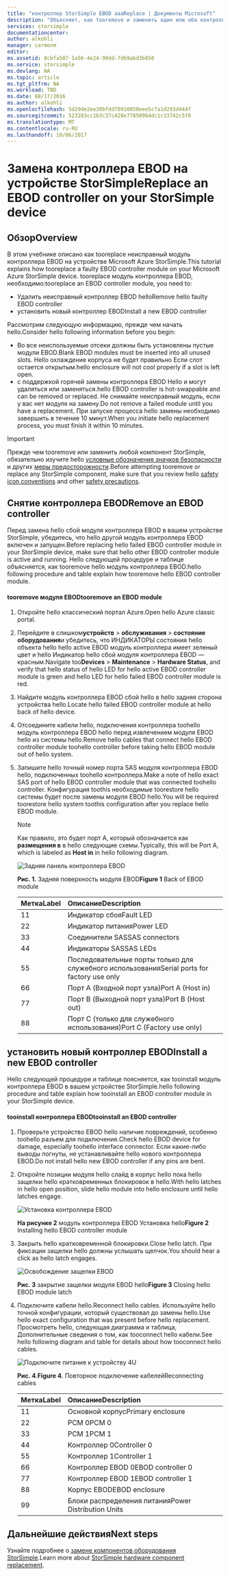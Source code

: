 ```yaml
---
title: "контроллер StorSimple EBOD aaaReplace | Документы Microsoft"
description: "Объясняет, как tooremove и заменить один или оба контроллера EBOD на устройстве StorSimple 8600."
services: storsimple
documentationcenter: 
author: alkohli
manager: carmonm
editor: 
ms.assetid: 8cbfa507-1a56-4e24-99dd-7db9abd3b850
ms.service: storsimple
ms.devlang: NA
ms.topic: article
ms.tgt_pltfrm: NA
ms.workload: TBD
ms.date: 08/17/2016
ms.author: alkohli
ms.openlocfilehash: 5d29de2ee30bfdd70910050eee5cfa1d293d444f
ms.sourcegitcommit: 523283cc1b3c37c428e77850964dc1c33742c5f0
ms.translationtype: MT
ms.contentlocale: ru-RU
ms.lasthandoff: 10/06/2017
---
```

# <a name="replace-an-ebod-controller-on-your-storsimple-device"></a><span data-ttu-id="6bfcf-103">Замена контроллера EBOD на устройстве StorSimple</span><span class="sxs-lookup"><span data-stu-id="6bfcf-103">Replace an EBOD controller on your StorSimple device</span></span>
## <a name="overview"></a><span data-ttu-id="6bfcf-104">Обзор</span><span class="sxs-lookup"><span data-stu-id="6bfcf-104">Overview</span></span>
<span data-ttu-id="6bfcf-105">В этом учебнике описано как tooreplace неисправный модуль контроллера EBOD на устройстве Microsoft Azure StorSimple.</span><span class="sxs-lookup"><span data-stu-id="6bfcf-105">This tutorial explains how tooreplace a faulty EBOD controller module on your Microsoft Azure StorSimple device.</span></span> <span data-ttu-id="6bfcf-106">tooreplace модуль контроллера EBOD, необходимо:</span><span class="sxs-lookup"><span data-stu-id="6bfcf-106">tooreplace an EBOD controller module, you need to:</span></span>

* <span data-ttu-id="6bfcf-107">Удалить неисправный контроллер EBOD hello</span><span class="sxs-lookup"><span data-stu-id="6bfcf-107">Remove hello faulty EBOD controller</span></span>
* <span data-ttu-id="6bfcf-108">установить новый контроллер EBOD</span><span class="sxs-lookup"><span data-stu-id="6bfcf-108">Install a new EBOD controller</span></span>

<span data-ttu-id="6bfcf-109">Рассмотрим следующую информацию, прежде чем начать hello.</span><span class="sxs-lookup"><span data-stu-id="6bfcf-109">Consider hello following information before you begin:</span></span>

* <span data-ttu-id="6bfcf-110">Во все неиспользуемые отсеки должны быть установлены пустые модули EBOD.</span><span class="sxs-lookup"><span data-stu-id="6bfcf-110">Blank EBOD modules must be inserted into all unused slots.</span></span> <span data-ttu-id="6bfcf-111">Hello охлаждение корпуса не будет правильно Если слот остается открытым.</span><span class="sxs-lookup"><span data-stu-id="6bfcf-111">hello enclosure will not cool properly if a slot is left open.</span></span>
* <span data-ttu-id="6bfcf-112">с поддержкой горячей замены контроллера EBOD Hello и могут удаляться или заменяться.</span><span class="sxs-lookup"><span data-stu-id="6bfcf-112">hello EBOD controller is hot-swappable and can be removed or replaced.</span></span> <span data-ttu-id="6bfcf-113">Не снимайте неисправный модуль, если у вас нет модуля на замену.</span><span class="sxs-lookup"><span data-stu-id="6bfcf-113">Do not remove a failed module until you have a replacement.</span></span> <span data-ttu-id="6bfcf-114">При запуске процесса hello замены необходимо завершить в течение 10 минут.</span><span class="sxs-lookup"><span data-stu-id="6bfcf-114">When you initiate hello replacement process, you must finish it within 10 minutes.</span></span>

> [!IMPORTANT]
> <span data-ttu-id="6bfcf-115">Прежде чем tooremove или заменить любой компонент StorSimple, обязательно изучите hello [условные обозначения значков безопасности](storsimple-safety.md#safety-icon-conventions) и других [меры предосторожности](storsimple-safety.md).</span><span class="sxs-lookup"><span data-stu-id="6bfcf-115">Before attempting tooremove or replace any StorSimple component, make sure that you review hello [safety icon conventions](storsimple-safety.md#safety-icon-conventions) and other [safety precautions](storsimple-safety.md).</span></span>
> 
> 

## <a name="remove-an-ebod-controller"></a><span data-ttu-id="6bfcf-116">Снятие контроллера EBOD</span><span class="sxs-lookup"><span data-stu-id="6bfcf-116">Remove an EBOD controller</span></span>
<span data-ttu-id="6bfcf-117">Перед замена hello сбой модуля контроллера EBOD в вашем устройстве StorSimple, убедитесь, что hello другой модуль контроллера EBOD включен и запущен.</span><span class="sxs-lookup"><span data-stu-id="6bfcf-117">Before replacing hello failed EBOD controller module in your StorSimple device, make sure that hello other EBOD controller module is active and running.</span></span> <span data-ttu-id="6bfcf-118">Hello следующей процедуре и таблице объясняется, как tooremove hello модуль контроллера EBOD.</span><span class="sxs-lookup"><span data-stu-id="6bfcf-118">hello following procedure and table explain how tooremove hello EBOD controller module.</span></span>

#### <a name="tooremove-an-ebod-module"></a><span data-ttu-id="6bfcf-119">tooremove модуля EBOD</span><span class="sxs-lookup"><span data-stu-id="6bfcf-119">tooremove an EBOD module</span></span>
1. <span data-ttu-id="6bfcf-120">Откройте hello классический портал Azure.</span><span class="sxs-lookup"><span data-stu-id="6bfcf-120">Open hello Azure classic portal.</span></span>
2. <span data-ttu-id="6bfcf-121">Перейдите в слишком**устройств** > **обслуживания** > **состояние оборудования**и убедитесь, что ИНДИКАТОРЫ состояния hello объекта hello hello active EBOD модуль контроллера имеет зеленый цвет и hello Индикатор hello сбой модуля контроллера EBOD — красным.</span><span class="sxs-lookup"><span data-stu-id="6bfcf-121">Navigate too**Devices** > **Maintenance** > **Hardware Status**, and verify that hello status of hello LED for hello active EBOD controller module is green and hello LED for hello failed EBOD controller module is red.</span></span>
3. <span data-ttu-id="6bfcf-122">Найдите модуль контроллера EBOD сбой hello в hello задняя сторона устройства hello.</span><span class="sxs-lookup"><span data-stu-id="6bfcf-122">Locate hello failed EBOD controller module at hello back of hello device.</span></span>
4. <span data-ttu-id="6bfcf-123">Отсоедините кабели hello, подключения контроллера toohello модуль контроллера EBOD hello перед извлечением модуля EBOD hello из системы hello.</span><span class="sxs-lookup"><span data-stu-id="6bfcf-123">Remove hello cables that connect hello EBOD controller module toohello controller before taking hello EBOD module out of hello system.</span></span>
5. <span data-ttu-id="6bfcf-124">Запишите hello точный номер порта SAS модуля контроллера EBOD hello, подключенных toohello контроллера.</span><span class="sxs-lookup"><span data-stu-id="6bfcf-124">Make a note of hello exact SAS port of hello EBOD controller module that was connected toohello controller.</span></span> <span data-ttu-id="6bfcf-125">Конфигурация toothis необходимые toorestore hello системы будет после замены модуля EBOD hello.</span><span class="sxs-lookup"><span data-stu-id="6bfcf-125">You will be required toorestore hello system toothis configuration after you replace hello EBOD module.</span></span> 
   
   > [!NOTE]
   > <span data-ttu-id="6bfcf-126">Как правило, это будет порт A, который обозначается как **размещения в** в hello следующие схемы.</span><span class="sxs-lookup"><span data-stu-id="6bfcf-126">Typically, this will be Port A, which is labeled as **Host in** in hello following diagram.</span></span>
   > 
   > 
   
    ![Задняя панель контроллера EBOD](./media/storsimple-ebod-controller-replacement/IC741049.png)
   
     <span data-ttu-id="6bfcf-128">**Рис. 1.** Задняя поверхность модуля EBOD</span><span class="sxs-lookup"><span data-stu-id="6bfcf-128">**Figure 1** Back of EBOD module</span></span>
   
   | <span data-ttu-id="6bfcf-129">Метка</span><span class="sxs-lookup"><span data-stu-id="6bfcf-129">Label</span></span> | <span data-ttu-id="6bfcf-130">Описание</span><span class="sxs-lookup"><span data-stu-id="6bfcf-130">Description</span></span> |
   |:--- |:--- |
   | <span data-ttu-id="6bfcf-131">1</span><span class="sxs-lookup"><span data-stu-id="6bfcf-131">1</span></span> |<span data-ttu-id="6bfcf-132">Индикатор сбоя</span><span class="sxs-lookup"><span data-stu-id="6bfcf-132">Fault LED</span></span> |
   | <span data-ttu-id="6bfcf-133">2</span><span class="sxs-lookup"><span data-stu-id="6bfcf-133">2</span></span> |<span data-ttu-id="6bfcf-134">Индикатор питания</span><span class="sxs-lookup"><span data-stu-id="6bfcf-134">Power LED</span></span> |
   | <span data-ttu-id="6bfcf-135">3</span><span class="sxs-lookup"><span data-stu-id="6bfcf-135">3</span></span> |<span data-ttu-id="6bfcf-136">Соединители SAS</span><span class="sxs-lookup"><span data-stu-id="6bfcf-136">SAS connectors</span></span> |
   | <span data-ttu-id="6bfcf-137">4</span><span class="sxs-lookup"><span data-stu-id="6bfcf-137">4</span></span> |<span data-ttu-id="6bfcf-138">Индикаторы SAS</span><span class="sxs-lookup"><span data-stu-id="6bfcf-138">SAS LEDs</span></span> |
   | <span data-ttu-id="6bfcf-139">5</span><span class="sxs-lookup"><span data-stu-id="6bfcf-139">5</span></span> |<span data-ttu-id="6bfcf-140">Последовательные порты только для служебного использования</span><span class="sxs-lookup"><span data-stu-id="6bfcf-140">Serial ports for factory use only</span></span> |
   | <span data-ttu-id="6bfcf-141">6</span><span class="sxs-lookup"><span data-stu-id="6bfcf-141">6</span></span> |<span data-ttu-id="6bfcf-142">Порт A (Входной порт узла)</span><span class="sxs-lookup"><span data-stu-id="6bfcf-142">Port A (Host in)</span></span> |
   | <span data-ttu-id="6bfcf-143">7</span><span class="sxs-lookup"><span data-stu-id="6bfcf-143">7</span></span> |<span data-ttu-id="6bfcf-144">Порт B (Выходной порт узла)</span><span class="sxs-lookup"><span data-stu-id="6bfcf-144">Port B (Host out)</span></span> |
   | <span data-ttu-id="6bfcf-145">8</span><span class="sxs-lookup"><span data-stu-id="6bfcf-145">8</span></span> |<span data-ttu-id="6bfcf-146">Порт C (только для служебного использования)</span><span class="sxs-lookup"><span data-stu-id="6bfcf-146">Port C (Factory use only)</span></span> |

## <a name="install-a-new-ebod-controller"></a><span data-ttu-id="6bfcf-147">установить новый контроллер EBOD</span><span class="sxs-lookup"><span data-stu-id="6bfcf-147">Install a new EBOD controller</span></span>
<span data-ttu-id="6bfcf-148">Hello следующей процедуре и таблице поясняется, как tooinstall модуль контроллера EBOD в вашем устройстве StorSimple.</span><span class="sxs-lookup"><span data-stu-id="6bfcf-148">hello following procedure and table explain how tooinstall an EBOD controller module in your StorSimple device.</span></span>

#### <a name="tooinstall-an-ebod-controller"></a><span data-ttu-id="6bfcf-149">tooinstall контроллера EBOD</span><span class="sxs-lookup"><span data-stu-id="6bfcf-149">tooinstall an EBOD controller</span></span>
1. <span data-ttu-id="6bfcf-150">Проверьте устройство EBOD hello наличие повреждений, особенно toohello разъем для подключения.</span><span class="sxs-lookup"><span data-stu-id="6bfcf-150">Check hello EBOD device for damage, especially toohello interface connector.</span></span> <span data-ttu-id="6bfcf-151">Если какие-либо выводы погнуты, не устанавливайте hello нового контроллера EBOD.</span><span class="sxs-lookup"><span data-stu-id="6bfcf-151">Do not install hello new EBOD controller if any pins are bent.</span></span>
2. <span data-ttu-id="6bfcf-152">Откройте позиции модуля hello слайд в корпус hello пока hello защелки hello кратковременных блокировок в hello.</span><span class="sxs-lookup"><span data-stu-id="6bfcf-152">With hello latches in hello open position, slide hello module into hello enclosure until hello latches engage.</span></span>
   
    ![Установка контроллера EBOD](./media/storsimple-ebod-controller-replacement/IC741050.png)
   
    <span data-ttu-id="6bfcf-154">**На рисунке 2** модуль контроллера EBOD Установка hello</span><span class="sxs-lookup"><span data-stu-id="6bfcf-154">**Figure 2**  Installing hello EBOD controller module</span></span>
3. <span data-ttu-id="6bfcf-155">Закрыть hello кратковременной блокировки.</span><span class="sxs-lookup"><span data-stu-id="6bfcf-155">Close hello latch.</span></span> <span data-ttu-id="6bfcf-156">При фиксации защелки hello должны услышать щелчок.</span><span class="sxs-lookup"><span data-stu-id="6bfcf-156">You should hear a click as hello latch engages.</span></span>
   
    ![Освобождение защелки EBOD](./media/storsimple-ebod-controller-replacement/IC741047.png)
   
    <span data-ttu-id="6bfcf-158">**Рис. 3** закрытие защелки модуля EBOD hello</span><span class="sxs-lookup"><span data-stu-id="6bfcf-158">**Figure 3**  Closing hello EBOD module latch</span></span>
4. <span data-ttu-id="6bfcf-159">Подключите кабели hello.</span><span class="sxs-lookup"><span data-stu-id="6bfcf-159">Reconnect hello cables.</span></span> <span data-ttu-id="6bfcf-160">Используйте hello точной конфигурации, который существовал до замены hello.</span><span class="sxs-lookup"><span data-stu-id="6bfcf-160">Use hello exact configuration that was present before hello replacement.</span></span> <span data-ttu-id="6bfcf-161">Просмотреть hello, следующая диаграмма и таблица, Дополнительные сведения о том, как tooconnect hello кабели.</span><span class="sxs-lookup"><span data-stu-id="6bfcf-161">See hello following diagram and table for details about how tooconnect hello cables.</span></span>
   
    ![Подключите питание к устройству 4U](./media/storsimple-ebod-controller-replacement/IC770723.png)
   
    <span data-ttu-id="6bfcf-163">**Рис. 4**.</span><span class="sxs-lookup"><span data-stu-id="6bfcf-163">**Figure 4**.</span></span> <span data-ttu-id="6bfcf-164">Повторное подключение кабелей</span><span class="sxs-lookup"><span data-stu-id="6bfcf-164">Reconnecting cables</span></span>
   
   | <span data-ttu-id="6bfcf-165">Метка</span><span class="sxs-lookup"><span data-stu-id="6bfcf-165">Label</span></span> | <span data-ttu-id="6bfcf-166">Описание</span><span class="sxs-lookup"><span data-stu-id="6bfcf-166">Description</span></span> |
   |:--- |:--- |
   | <span data-ttu-id="6bfcf-167">1</span><span class="sxs-lookup"><span data-stu-id="6bfcf-167">1</span></span> |<span data-ttu-id="6bfcf-168">Основной корпус</span><span class="sxs-lookup"><span data-stu-id="6bfcf-168">Primary enclosure</span></span> |
   | <span data-ttu-id="6bfcf-169">2</span><span class="sxs-lookup"><span data-stu-id="6bfcf-169">2</span></span> |<span data-ttu-id="6bfcf-170">PCM 0</span><span class="sxs-lookup"><span data-stu-id="6bfcf-170">PCM 0</span></span> |
   | <span data-ttu-id="6bfcf-171">3</span><span class="sxs-lookup"><span data-stu-id="6bfcf-171">3</span></span> |<span data-ttu-id="6bfcf-172">PCM 1</span><span class="sxs-lookup"><span data-stu-id="6bfcf-172">PCM 1</span></span> |
   | <span data-ttu-id="6bfcf-173">4</span><span class="sxs-lookup"><span data-stu-id="6bfcf-173">4</span></span> |<span data-ttu-id="6bfcf-174">Контроллер 0</span><span class="sxs-lookup"><span data-stu-id="6bfcf-174">Controller 0</span></span> |
   | <span data-ttu-id="6bfcf-175">5</span><span class="sxs-lookup"><span data-stu-id="6bfcf-175">5</span></span> |<span data-ttu-id="6bfcf-176">Контроллер 1</span><span class="sxs-lookup"><span data-stu-id="6bfcf-176">Controller 1</span></span> |
   | <span data-ttu-id="6bfcf-177">6</span><span class="sxs-lookup"><span data-stu-id="6bfcf-177">6</span></span> |<span data-ttu-id="6bfcf-178">Контроллер EBOD 0</span><span class="sxs-lookup"><span data-stu-id="6bfcf-178">EBOD controller 0</span></span> |
   | <span data-ttu-id="6bfcf-179">7</span><span class="sxs-lookup"><span data-stu-id="6bfcf-179">7</span></span> |<span data-ttu-id="6bfcf-180">Контроллер EBOD 1</span><span class="sxs-lookup"><span data-stu-id="6bfcf-180">EBOD controller 1</span></span> |
   | <span data-ttu-id="6bfcf-181">8</span><span class="sxs-lookup"><span data-stu-id="6bfcf-181">8</span></span> |<span data-ttu-id="6bfcf-182">Корпус EBOD</span><span class="sxs-lookup"><span data-stu-id="6bfcf-182">EBOD enclosure</span></span> |
   | <span data-ttu-id="6bfcf-183">9</span><span class="sxs-lookup"><span data-stu-id="6bfcf-183">9</span></span> |<span data-ttu-id="6bfcf-184">Блоки распределения питания</span><span class="sxs-lookup"><span data-stu-id="6bfcf-184">Power Distribution Units</span></span> |

## <a name="next-steps"></a><span data-ttu-id="6bfcf-185">Дальнейшие действия</span><span class="sxs-lookup"><span data-stu-id="6bfcf-185">Next steps</span></span>
<span data-ttu-id="6bfcf-186">Узнайте подробнее о [замене компонентов оборудования StorSimple](storsimple-hardware-component-replacement.md).</span><span class="sxs-lookup"><span data-stu-id="6bfcf-186">Learn more about [StorSimple hardware component replacement](storsimple-hardware-component-replacement.md).</span></span>

